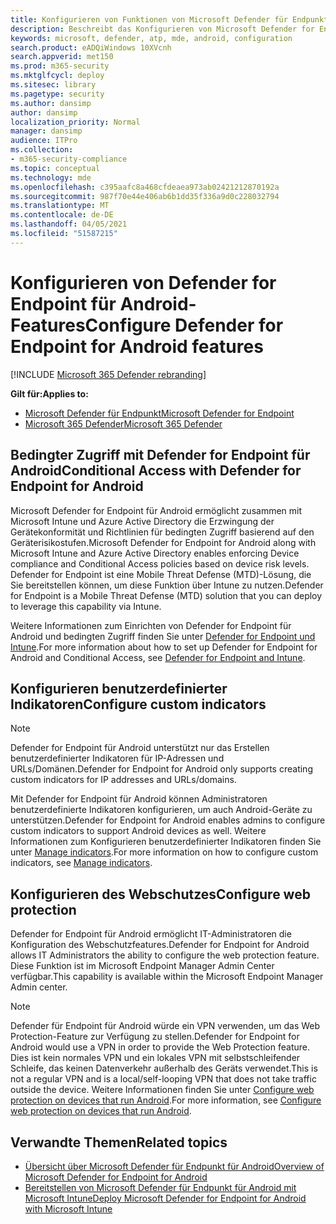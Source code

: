 ```yaml
---
title: Konfigurieren von Funktionen von Microsoft Defender für Endpunkt für Android
description: Beschreibt das Konfigurieren von Microsoft Defender for Endpoint für Android
keywords: microsoft, defender, atp, mde, android, configuration
search.product: eADQiWindows 10XVcnh
search.appverid: met150
ms.prod: m365-security
ms.mktglfcycl: deploy
ms.sitesec: library
ms.pagetype: security
ms.author: dansimp
author: dansimp
localization_priority: Normal
manager: dansimp
audience: ITPro
ms.collection:
- m365-security-compliance
ms.topic: conceptual
ms.technology: mde
ms.openlocfilehash: c395aafc8a468cfdeaea973ab02421212870192a
ms.sourcegitcommit: 987f70e44e406ab6b1dd35f336a9d0c228032794
ms.translationtype: MT
ms.contentlocale: de-DE
ms.lasthandoff: 04/05/2021
ms.locfileid: "51587215"
---
```

# <a name="configure-defender-for-endpoint-for-android-features"></a><span data-ttu-id="cd8d1-104">Konfigurieren von Defender for Endpoint für Android-Features</span><span class="sxs-lookup"><span data-stu-id="cd8d1-104">Configure Defender for Endpoint for Android features</span></span>

[!INCLUDE [Microsoft 365 Defender rebranding](../../includes/microsoft-defender.md)]

<span data-ttu-id="cd8d1-105">**Gilt für:**</span><span class="sxs-lookup"><span data-stu-id="cd8d1-105">**Applies to:**</span></span>
- [<span data-ttu-id="cd8d1-106">Microsoft Defender für Endpunkt</span><span class="sxs-lookup"><span data-stu-id="cd8d1-106">Microsoft Defender for Endpoint</span></span>](https://go.microsoft.com/fwlink/p/?linkid=2154037)
- [<span data-ttu-id="cd8d1-107">Microsoft 365 Defender</span><span class="sxs-lookup"><span data-stu-id="cd8d1-107">Microsoft 365 Defender</span></span>](https://go.microsoft.com/fwlink/?linkid=2118804)

## <a name="conditional-access-with-defender-for-endpoint-for-android"></a><span data-ttu-id="cd8d1-108">Bedingter Zugriff mit Defender for Endpoint für Android</span><span class="sxs-lookup"><span data-stu-id="cd8d1-108">Conditional Access with Defender for Endpoint for Android</span></span>  
<span data-ttu-id="cd8d1-109">Microsoft Defender for Endpoint für Android ermöglicht zusammen mit Microsoft Intune und Azure Active Directory die Erzwingung der Gerätekonformität und Richtlinien für bedingten Zugriff basierend auf den Geräterisikostufen.</span><span class="sxs-lookup"><span data-stu-id="cd8d1-109">Microsoft Defender for Endpoint for Android along with Microsoft Intune and Azure Active Directory enables enforcing Device compliance and Conditional Access policies based on device risk levels.</span></span> <span data-ttu-id="cd8d1-110">Defender for Endpoint ist eine Mobile Threat Defense (MTD)-Lösung, die Sie bereitstellen können, um diese Funktion über Intune zu nutzen.</span><span class="sxs-lookup"><span data-stu-id="cd8d1-110">Defender for Endpoint is a Mobile Threat Defense (MTD) solution that you can deploy to leverage this capability via Intune.</span></span>

<span data-ttu-id="cd8d1-111">Weitere Informationen zum Einrichten von Defender for Endpoint für Android und bedingten Zugriff finden Sie unter [Defender for Endpoint und Intune](https://docs.microsoft.com/mem/intune/protect/advanced-threat-protection).</span><span class="sxs-lookup"><span data-stu-id="cd8d1-111">For more information about how to set up Defender for Endpoint for Android and Conditional Access, see [Defender for Endpoint and Intune](https://docs.microsoft.com/mem/intune/protect/advanced-threat-protection).</span></span>

## <a name="configure-custom-indicators"></a><span data-ttu-id="cd8d1-112">Konfigurieren benutzerdefinierter Indikatoren</span><span class="sxs-lookup"><span data-stu-id="cd8d1-112">Configure custom indicators</span></span>  

> [!NOTE]
> <span data-ttu-id="cd8d1-113">Defender for Endpoint für Android unterstützt nur das Erstellen benutzerdefinierter Indikatoren für IP-Adressen und URLs/Domänen.</span><span class="sxs-lookup"><span data-stu-id="cd8d1-113">Defender for Endpoint for Android only supports creating custom indicators for IP addresses and URLs/domains.</span></span>

<span data-ttu-id="cd8d1-114">Mit Defender for Endpoint für Android können Administratoren benutzerdefinierte Indikatoren konfigurieren, um auch Android-Geräte zu unterstützen.</span><span class="sxs-lookup"><span data-stu-id="cd8d1-114">Defender for Endpoint for Android enables admins to configure custom indicators to support Android devices as well.</span></span> <span data-ttu-id="cd8d1-115">Weitere Informationen zum Konfigurieren benutzerdefinierter Indikatoren finden Sie unter [Manage indicators](manage-indicators.md).</span><span class="sxs-lookup"><span data-stu-id="cd8d1-115">For more information on how to configure custom indicators, see [Manage indicators](manage-indicators.md).</span></span>

## <a name="configure-web-protection"></a><span data-ttu-id="cd8d1-116">Konfigurieren des Webschutzes</span><span class="sxs-lookup"><span data-stu-id="cd8d1-116">Configure web protection</span></span>
<span data-ttu-id="cd8d1-117">Defender for Endpoint für Android ermöglicht IT-Administratoren die Konfiguration des Webschutzfeatures.</span><span class="sxs-lookup"><span data-stu-id="cd8d1-117">Defender for Endpoint for Android allows IT Administrators the ability to configure the web protection feature.</span></span> <span data-ttu-id="cd8d1-118">Diese Funktion ist im Microsoft Endpoint Manager Admin Center verfügbar.</span><span class="sxs-lookup"><span data-stu-id="cd8d1-118">This capability is available within the Microsoft Endpoint Manager Admin center.</span></span>

> [!NOTE]
> <span data-ttu-id="cd8d1-119">Defender für Endpoint für Android würde ein VPN verwenden, um das Web Protection-Feature zur Verfügung zu stellen.</span><span class="sxs-lookup"><span data-stu-id="cd8d1-119">Defender for Endpoint for Android would use a VPN in order to provide the Web Protection feature.</span></span> <span data-ttu-id="cd8d1-120">Dies ist kein normales VPN und ein lokales VPN mit selbstschleifender Schleife, das keinen Datenverkehr außerhalb des Geräts verwendet.</span><span class="sxs-lookup"><span data-stu-id="cd8d1-120">This is not a regular VPN and is a local/self-looping VPN that does not take traffic outside the device.</span></span> <span data-ttu-id="cd8d1-121">Weitere Informationen finden Sie unter [Configure web protection on devices that run Android](https://docs.microsoft.com/mem/intune/protect/advanced-threat-protection-manage-android).</span><span class="sxs-lookup"><span data-stu-id="cd8d1-121">For more information, see [Configure web protection on devices that run Android](https://docs.microsoft.com/mem/intune/protect/advanced-threat-protection-manage-android).</span></span>

## <a name="related-topics"></a><span data-ttu-id="cd8d1-122">Verwandte Themen</span><span class="sxs-lookup"><span data-stu-id="cd8d1-122">Related topics</span></span>
- [<span data-ttu-id="cd8d1-123">Übersicht über Microsoft Defender für Endpunkt für Android</span><span class="sxs-lookup"><span data-stu-id="cd8d1-123">Overview of Microsoft Defender for Endpoint for Android</span></span>](microsoft-defender-endpoint-android.md)
- [<span data-ttu-id="cd8d1-124">Bereitstellen von Microsoft Defender für Endpunkt für Android mit Microsoft Intune</span><span class="sxs-lookup"><span data-stu-id="cd8d1-124">Deploy Microsoft Defender for Endpoint for Android with Microsoft Intune</span></span>](android-intune.md)
